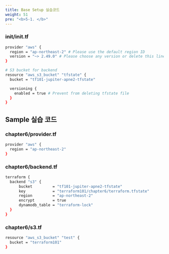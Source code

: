 ```yaml
---
title: Base Setup 실습코드
weight: 51
pre: "<b>5-1. </b>"
---
```



### init/init.tf
```bash
provider "aws" {
  region = "ap-northeast-2" # Please use the default region ID
  version = "~> 2.49.0" # Please choose any version or delete this line if you want the latest version
}

# S3 bucket for backend
resource "aws_s3_bucket" "tfstate" {
  bucket = "tf101-jupiter-apne2-tfstate"

  versioning {
    enabled = true # Prevent from deleting tfstate file
  }
}
```

## Sample 실습 코드

### chapter6/provider.tf
```bash
provider "aws" {
  region = "ap-northeast-2"
}
```

### chapter6/backend.tf
```bash
terraform {
  backend "s3" {
      bucket         = "tf101-jupiter-apne2-tfstate" 
      key            = "terraform101/chapter6/terraform.tfstate"
      region         = "ap-northeast-2"
      encrypt        = true
      dynamodb_table = "terraform-lock" 
  }
}
```

### chapter6/s3.tf
```bash
resource "aws_s3_bucket" "test" {
  bucket = "terraform101"
}
```
